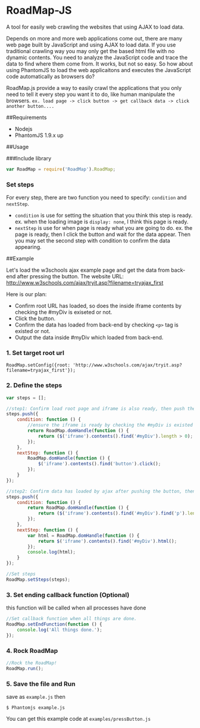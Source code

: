 RoadMap-JS
==========

A tool for easily web crawling the websites that using AJAX to load data.

Depends on more and more web applications come out, there are many web page built by JavaScript and using AJAX to load data. If you use traditional crawling way you may only get the based html file with no dynamic contents. You need to analyze the JavaScript code and trace the data to find where them come from. It works, but not so easy. So how about using PhantomJS to load the web applicaitons and executes the JavaScript code automatically as browsers do?

RoadMap.js provide a way to easily crawl the applications that you only need to tell it every step you want it to do, like human manipulate the browsers. ```ex. load page -> click button -> get callback data -> click another button....```

##Requirements
- Nodejs 
- PhantomJS 1.9.x up

##Usage

###Include library
```JavaScript
var RoadMap = require('RoadMap').RoadMap;
```

### Set steps
For every step, there are two function you need to specify: ```condition``` and ```nextStep```.
- ```condition``` is use for setting the situation that you think this step is ready. ex. when the loading image is ```display: none```, I think this page is ready.
- ```nextStep``` is use for when page is ready what you are going to do. ex. the page is ready, then I click the button and wait for the data appear. Then you may set the second step with condition to confirm the data appearing. 

##Example

Let's load the w3schools ajax example page and get the data from back-end after pressing the button.
The website URL: http://www.w3schools.com/ajax/tryit.asp?filename=tryajax_first

Here is our plan:
- Confirm root URL has loaded, so does the inside iframe contents by checking the #myDiv is exiseted or not.
- Click the button.
- Confirm the data has loaded from back-end by checking ```<p>``` tag is existed or not.
- Output the data inside #myDiv which loaded from back-end.

### 1. Set target root url
```RoadMap.setConfig({root: 'http://www.w3schools.com/ajax/tryit.asp?filename=tryajax_first'});```

### 2. Define the steps 
```JavaScript
var steps = [];

//step1: Confirm load root page and iframe is also ready, then push the button.
steps.push({
    condition: function () {
        //ensure the iframe is ready by checking the #myDiv is existed
        return RoadMap.domHandle(function () {
            return ($('iframe').contents().find('#myDiv').length > 0);
        });
    },
    nextStep: function () {
        RoadMap.domHandle(function () {
            $('iframe').contents().find('button').click();
        });
    }
});

//step2: Confirm data has loaded by ajax after pushing the button, then get the data in #myDiv.
steps.push({
    condition: function () {
        return RoadMap.domHandle(function () {
            return ($('iframe').contents().find('#myDiv').find('p').length > 0);
        });
    },
    nextStep: function () {
        var html = RoadMap.domHandle(function () {
            return $('iframe').contents().find('#myDiv').html();
        });
        console.log(html);
    }
});

//Set steps
RoadMap.setSteps(steps);
```

### 3. Set ending callback function (Optional)
this function will be called when all processes have done
```JavaScript
//Set callback function when all things are done.
RoadMap.setEndFunction(function () {
    console.log('All things done.');
});
```

### 4. Rock RoadMap
```JavaScript
//Rock the RoadMap!
RoadMap.run();
```

### 5. Save the file and Run
save as ```example.js```
then

```$ Phantomjs example.js```

You can get this example code at ```examples/pressButton.js```
